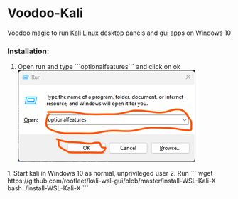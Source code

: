 # Voodoo-Kali  
Voodoo magic to run Kali Linux desktop panels and gui apps on Windows 10  

### Installation: 
<ol>
   <li>
      Open run and type ```optionalfeatures``` and click on ok
      <img src="src/optionalfeatures.png" alt="optional features">
   </li>
</ol>
1. Start kali in Windows 10 as normal, unprivileged user  
2. Run  
   ```
   wget https://github.com/rootleet/kali-wsl-gui/blob/master/install-WSL-Kali-X  
   bash ./install-WSL-Kali-X  
   ```